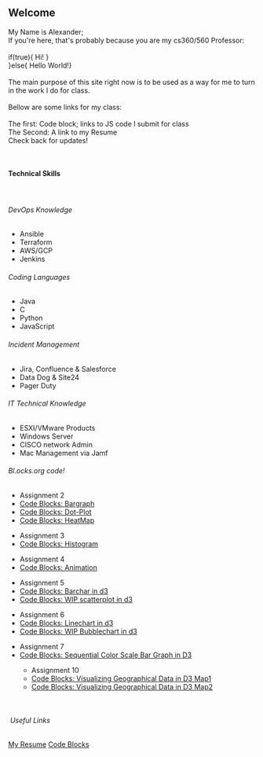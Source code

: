 <!DOCTYPE html>
<!-- saved from url=(0054)file:///C:/Users/axel/Downloads/cs360%20(1)/index.html -->
<html class="var-responsive-xl"><head><meta http-equiv="Content-Type" content="text/html; charset=UTF-8">
    <meta name="viewport" content="width=device-width, initial-scale=1.0">
    <meta name="keywords" content="Welcome to my Site">
    <meta name="description" content="">
  </head>
  <body class="var-body">
    <section class="var-clearfix var-section-1" id="sec-4d2e">
      <div class="var-clearfix var-sheet var-sheet-1">
        <h2 class="text text-1">Welcome&nbsp;</h2>
        <p class="text text-2">My Name is Alexander;<br>If you're here, that's probably because you are my cs360/560 Professor:<br>
          <br>if(true){ Hi! }&nbsp;&nbsp;<br>}else{&nbsp;Hello World!}<br>
          <br>The main purpose of this site right now is to be used as a way for me to turn in the work I do for class.&nbsp;<br>
          <br>Bellow are some links for my class:&nbsp;<br>
          <br>The first: Code block; links to JS code I submit for class&nbsp;<br>The Second: A link to my Resume<br>Check back for updates!&nbsp;&nbsp;
        </p>
        <p class="text text-2">&nbsp;</p>
        <div class="var-clearfix var-sheet var-sheet-1">
          <h4 class="text text-3">Technical Skills&nbsp;</h4>
          <h4 class="text text-4">&nbsp;</h4>
          <h6 class="text text-5">DevOps Knowledge</h6>
          <ul class="text text-7">
            <li>Ansible&nbsp;</li>
            <li>Terraform&nbsp;</li>
            <li>AWS/GCP&nbsp;</li>
            <li>Jenkins&nbsp;</li>
          </ul>
		<h6 class="text text-6">Coding Languages </h6>
          <ul class="text text-8">
            <li>Java&nbsp;</li>
            <li>C&nbsp;</li>
            <li>Python&nbsp;</li>
            <li>JavaScript            </li>
          </ul>
          <h6 class="text text-9">Incident Management&nbsp;</h6>
          <ul class="text text-11">
            <li>Jira, Confluence &amp; Salesforce&nbsp;</li>
            <li>Data Dog &amp; Site24</li>
            <li>Pager Duty&nbsp;</li>
          </ul>
		<h6 class="text text-9">IT Technical Knowledge&nbsp;</h6>
          <ul class="text text-12">
            <li>ESXI/VMware Products</li>
            <li>Windows Server&nbsp;</li>
            <li>CISCO network Admin&nbsp;</li>
            <li>Mac Management via Jamf</li>
          </ul>
        </div>
	<h6 class="text text-9">Bl.ocks.org code! &nbsp;</h6>
          <ul class="text text-12">
            <li>Assignment 2</li>
            <li><a href="https://bl.ocks.org/alex-ignus/c4df705b13a33713883e93e08abc9cf7" class="var-btn var-button-style var-btn-2">Code Blocks: Bargraph</a></li>
            <li><a href="https://bl.ocks.org/alex-ignus/b2d8129035118131edbd34409015d905" class="var-btn var-button-style var-btn-2">Code Blocks: Dot-Plot</a></li>
           <li><a href="https://bl.ocks.org/alex-ignus/0a737aac64307b24ad0077bc48809292" class="var-btn var-button-style var-btn-2">Code Blocks: HeatMap</a></li>
          </ul>
          <ul class="text text-12">
            <li>Assignment 3</li>
            <li><a href="https://bl.ocks.org/alex-ignus/eebd3acdaa0468146633dce8ce94afed" class="var-btn var-button-style var-btn-2">Code Blocks: Histogram</a></li>
          </ul>
	  <ul class="text text-12">
            <li>Assignment 4</li>
            <li><a href="https://bl.ocks.org/Alex-Ignus/d3872e11d7f51b5ed07b2fc95184665f" class="var-btn var-button-style var-btn-2">Code Blocks: Animation</a></li>
          </ul>
	  <ul class="text text-12">
            <li>Assignment 5</li>
            <li><a href="https://bl.ocks.org/Alex-Ignus/73ab1b6f617ee39bedc0f3f2b111ec9f" class="var-btn var-button-style var-btn-2">Code Blocks: Barchar in d3</a></li>
            <li><a href="https://bl.ocks.org/Alex-Ignus/1ce1f169b29e95a2f34b124629f4c04f" class="var-btn var-button-style var-btn-2">Code Blocks: WIP scatterplot in d3</a></li>
          </ul>
	  <ul class="text text-12">
            <li>Assignment 6</li>
            <li><a href="https://bl.ocks.org/alex-ignus/9ff54820e22e68488b87b45ba17d9cdf" class="var-btn var-button-style var-btn-2">Code Blocks: Linechart in d3</a></li>
            <li><a href="https://bl.ocks.org/alex-ignus/79b9bdef6555e1cf70792c67f892c7bc" class="var-btn var-button-style var-btn-2">Code Blocks: WIP Bubblechart in d3</a></li>
        </ul>
	<ul class="text text-12">
            <li>Assignment 7</li>
            <li><a href="http://bl.ocks.org/alex-ignus/639cbc83863aacad902163e55425ed15" class="var-btn var-button-style var-btn-2">Code Blocks: Sequential Color Scale Bar Graph in D3</a></li>
	<ul class="text text-12">
            <li>Assignment 10</li>
            <li><a href="https://bl.ocks.org/alex-ignus/ff0314e37b72cc6054741cc95ba2938f" class="var-btn var-button-style var-btn-2">Code Blocks: Visualizing Geographical Data in D3 Map1</a></li>
            <li><a href="https://bl.ocks.org/alex-ignus/3a3700797fcc0325cacafaefca28a846" class="var-btn var-button-style var-btn-2">Code Blocks: Visualizing Geographical Data in D3 Map2</a></li>
        </ul>
        </ul>
        <p class="text text-2">&nbsp; </p>
        <h6 class="text text-6">&nbsp;Useful Links</h6>
        <a href="https://drive.google.com/file/d/1A00kmIocRYtZxbAhm1LtCfN8RpvW70HQ/view?usp=sharing" class="var-btn var-button-style var-btn-1">My Resume</a>
        <a href="https://bl.ocks.org/alex-ignus" class="var-btn var-button-style var-btn-2">Code Blocks</a>
        <p class="text text-2">&nbsp;</p>
        <p class="text text-2">&nbsp;</p>
        <h4 class="text text-3">&nbsp;</h4>
      </div>
    </section>

</body></html>
